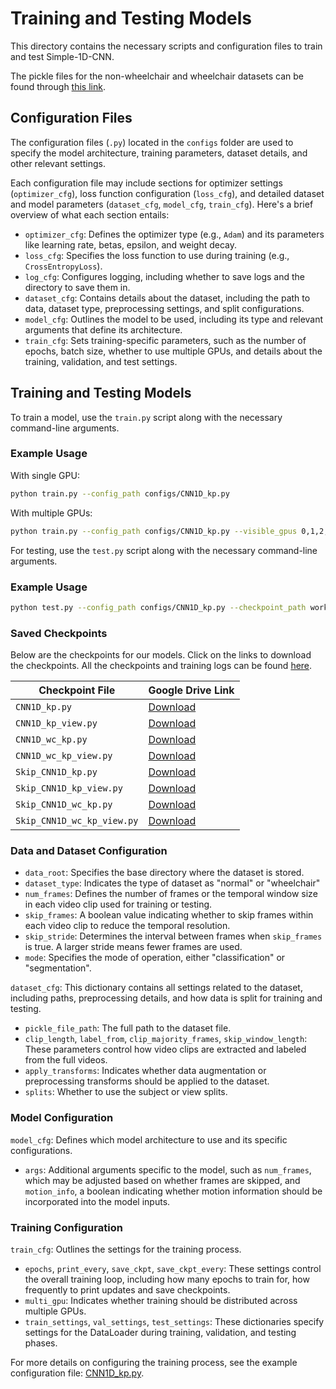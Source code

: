 # Training and Testing Models

This directory contains the necessary scripts and configuration files to train and test Simple-1D-CNN.

The pickle files for the non-wheelchair and wheelchair datasets can be found through [this link](https://drive.google.com/file/d/1SHKJDlHRIG36eWcjQRplsNQ9jGWrxbMp/view?usp=drive_link). 

## Configuration Files

The configuration files (`.py`) located in the `configs` folder are used to specify the model architecture, training parameters, dataset details, and other relevant settings.

Each configuration file may include sections for optimizer settings (`optimizer_cfg`), loss function configuration (`loss_cfg`), and detailed dataset and model parameters (`dataset_cfg`, `model_cfg`, `train_cfg`). Here's a brief overview of what each section entails:

- `optimizer_cfg`: Defines the optimizer type (e.g., `Adam`) and its parameters like learning rate, betas, epsilon, and weight decay.
- `loss_cfg`: Specifies the loss function to use during training (e.g., `CrossEntropyLoss`).
- `log_cfg`: Configures logging, including whether to save logs and the directory to save them in.
- `dataset_cfg`: Contains details about the dataset, including the path to data, dataset type, preprocessing settings, and split configurations.
- `model_cfg`: Outlines the model to be used, including its type and relevant arguments that define its architecture.
- `train_cfg`: Sets training-specific parameters, such as the number of epochs, batch size, whether to use multiple GPUs, and details about the training, validation, and test settings.


## Training and Testing Models

To train a model, use the `train.py` script along with the necessary command-line arguments.

### Example Usage

With single GPU:
```bash
python train.py --config_path configs/CNN1D_kp.py 
```

With multiple GPUs:
```bash
python train.py --config_path configs/CNN1D_kp.py --visible_gpus 0,1,2,3
```

For testing, use the `test.py` script along with the necessary command-line arguments.

### Example Usage

```bash
python test.py --config_path configs/CNN1D_kp.py --checkpoint_path work_dirs/CNN1D_kp/20240227-013900/_KeypointCNN1D_epoch_40.pt --visible_gpus 0
```

### Saved Checkpoints

Below are the checkpoints for our models. Click on the links to download the checkpoints. All the checkpoints and training logs can be found
[here](https://drive.google.com/drive/folders/1C7rFeIwUzz5oYN21XorRQN79AtcIul2l?usp=drive_link). 

| Checkpoint File                | Google Drive Link                                                                 |
|--------------------------------|------------------------------------------------------------------------------------|
| `CNN1D_kp.py`                  | [Download](https://drive.google.com/file/d/18bfylZZCBU7JkNjzAFkgkLWePHLvJLXs/view?usp=drive_link)|
| `CNN1D_kp_view.py`             | [Download](https://drive.google.com/file/d/1NV4eWuQtbwjfBDZMpOhFnu5Nk25v0xli/view?usp=drive_link)|
| `CNN1D_wc_kp.py`               | [Download](https://drive.google.com/file/d/1SFtWEroCxPXbfi5QnvIrEmNktGmBMqzF/view?usp=drive_link)|
| `CNN1D_wc_kp_view.py`          | [Download](https://drive.google.com/file/d/17Qw3oUaPD6AC6lkkDR8z73TxMiKi0NPB/view?usp=drive_link)|
| `Skip_CNN1D_kp.py`             | [Download](https://drive.google.com/file/d/1dAWjZIUKduDLJLo9qBDeHPxCODod6O-X/view?usp=drive_link)|
| `Skip_CNN1D_kp_view.py`        | [Download](https://drive.google.com/file/d/1wFXsBDcPW5634x0WCsm6TT-xzehnakTO/view?usp=drive_link)|
| `Skip_CNN1D_wc_kp.py`          | [Download](https://drive.google.com/file/d/1swgQ7Rpe2tlVK5nQbH5BDFg5EiaGLSz8/view?usp=drive_link)|
| `Skip_CNN1D_wc_kp_view.py`     | [Download](https://drive.google.com/file/d/1P2s-c-Hug9U3ix2bD8Cx_X42iRDsrLFg/view?usp=drive_link)|



### Data and Dataset Configuration

- `data_root`: Specifies the base directory where the dataset is stored. 
- `dataset_type`: Indicates the type of dataset as "normal" or "wheelchair"
- `num_frames`: Defines the number of frames or the temporal window size in each video clip used for training or testing. 
- `skip_frames`: A boolean value indicating whether to skip frames within each video clip to reduce the temporal resolution.
- `skip_stride`: Determines the interval between frames when `skip_frames` is true. A larger stride means fewer frames are used.
- `mode`: Specifies the mode of operation, either "classification" or "segmentation".

`dataset_cfg`: This dictionary contains all settings related to the dataset, including paths, preprocessing details, and how data is split for training and testing.
- `pickle_file_path`: The full path to the dataset file.
- `clip_length`, `label_from`, `clip_majority_frames`, `skip_window_length`: These parameters control how video clips are extracted and labeled from the full videos.
- `apply_transforms`: Indicates whether data augmentation or preprocessing transforms should be applied to the dataset.
- `splits`: Whether to use the subject or view splits.

### Model Configuration

`model_cfg`: Defines which model architecture to use and its specific configurations.
- `args`: Additional arguments specific to the model, such as `num_frames`, which may be adjusted based on whether frames are skipped, and `motion_info`, a boolean indicating whether motion information should be incorporated into the model inputs.

### Training Configuration

`train_cfg`: Outlines the settings for the training process.
- `epochs`, `print_every`, `save_ckpt`, `save_ckpt_every`: These settings control the overall training loop, including how many epochs to train for, how frequently to print updates and save checkpoints.
- `multi_gpu`: Indicates whether training should be distributed across multiple GPUs.
- `train_settings`, `val_settings`, `test_settings`: These dictionaries specify settings for the DataLoader during training, validation, and testing phases. 


For more details on configuring the training process, see the example configuration file: [CNN1D_kp.py](./configs/CNN1D_kp.py).
